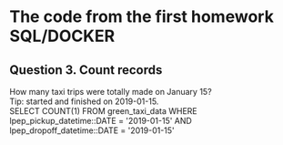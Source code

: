 # The code from the first homework SQL/DOCKER 

## **Question 3. Count records**
How many taxi trips were totally made on January 15? 
\
Tip: started and finished on 2019-01-15. 
\
SELECT 
	COUNT(1) 
FROM 
	green_taxi_data 
WHERE 
	lpep_pickup_datetime::DATE = '2019-01-15' 
	AND 
	lpep_dropoff_datetime::DATE = '2019-01-15' 
